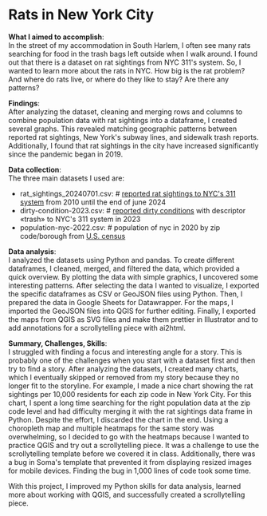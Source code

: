 # Rats in New York City

**What I aimed to accomplish**:\
In the street of my accommodation in South Harlem, I often see many rats searching for food in the trash bags left outside when I walk around. I found out that there is a dataset on rat sightings from NYC 311's system. So, I wanted to learn more about the rats in NYC. How big is the rat problem? And where do rats live, or where do they like to stay? Are there any patterns?

**Findings**:\
After analyzing the dataset, cleaning and merging rows and columns to combine population data with rat sightings into a dataframe, I created several graphs. This revealed matching geographic patterns between reported rat sightings, New York's subway lines, and sidewalk trash reports. Additionally, I found that rat sightings in the city have increased significantly since the pandemic began in 2019.

**Data collection**:\
The three main datasets I used are:
  - rat_sightings_20240701.csv: # <a href="https://data.cityofnewyork.us/Social-Services/Rat-Sightings/3q43-55fe/about_data">reported rat sightings to NYC's 311 system</a> from 2010 until the end of june 2024
  - dirty-condition-2023.csv: # <a href="https://data.cityofnewyork.us/Social-Services/311-Service-Requests-from-2010-to-Present/erm2-nwe9/about_data">reported dirty conditions</a> with descriptor «trash» to NYC's 311 system in 2023
  - population-nyc-2022.csv: # population of nyc in 2020 by zip code/borough from <a href="https://censusreporter.org/data/table/?table=B01003&geo_ids=04000US36,140|04000US36,860|04000US36&primary_geo_id=04000US36#">U.S. census</a>

**Data analysis**:\
I analyzed the datasets using Python and pandas. To create different dataframes, I cleaned, merged, and filtered the data, which provided a quick overview. By plotting the data with simple graphics, I uncovered some interesting patterns. After selecting the data I wanted to visualize, I exported the specific dataframes as CSV or GeoJSON files using Python. Then, I prepared the data in Google Sheets for Datawrapper. For the maps, I imported the GeoJSON files into QGIS for further editing. Finally, I exported the maps from QGIS as SVG files and make them prettier in Illustrator and to add annotations for a scrollytelling piece with ai2html.

**Summary, Challenges, Skills**:\
I struggled with finding a focus and interesting angle for a story. This is probably one of the challenges when you start with a dataset first and then try to find a story. After analyzing the datasets, I created many charts, which I eventually skipped or removed from my story because they no longer fit to the storyline. For example, I made a nice chart showing the rat sightings per 10,000 residents for each zip code in New York City. For this chart, I spent a long time searching for the right population data at the zip code level and had difficulty merging it with the rat sightings data frame in Python. Despite the effort, I discarded the chart in the end. Using a choropleth map and multiple heatmaps for the same story was overwhelming, so I decided to go with the heatmaps because I wanted to practice QGIS and try out a scrollytelling piece. It was a challenge to use the scrollytelling template before we covered it in class. Additionally, there was a bug in Soma's template that prevented it from displaying resized images for mobile devices. Finding the bug in 1,000 lines of code took some time.

With this project, I improved my Python skills for data analysis, learned more about working with QGIS, and successfully created a scrollytelling piece.
